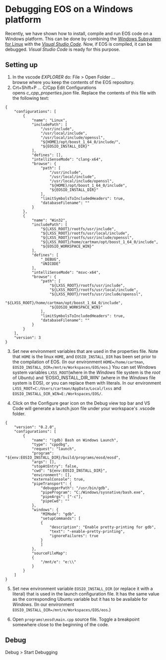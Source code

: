 # Debugging EOS on a Windows platform

Recently, we have shown how to install, compile and run EOS code on a Windows platform. This can be done by combining the [Windows Subsystem for Linux](https://msdn.microsoft.com/en-us/commandline/wsl/about) with the [*Visual Studio Code*](https://code.visualstudio.com/). Now, if EOS is compiled, it can be debugged. *Visual Studio Code* is ready for this purpose.

## Setting up

1. In the vscode *EXPLORER* do: File > Open Folder ... <br>
browse where you keep the contents of the EOS repository.
2. Crt+Shift+P ... C/Cpp Edit Configurations <br>
opens *c_cpp_properties.json* file. Replace the contents of this file with the following text:
```
{
    "configurations": [
        {
            "name": "Linux",
            "includePath": [
                "/usr/include",
                "/usr/local/include",
                "/usr/local/include/openssl",
                "${HOME}/opt/boost_1_64_0/include/",
                "${EOSIO_INSTALL_DIR}"
            ],
            "defines": [],
            "intelliSenseMode": "clang-x64",
            "browse": {
                "path": [
                    "/usr/include",
                    "/usr/local/include",
                    "/usr/local/include/openssl",
                    "${HOME}/opt/boost_1_64_0/include",    
                    "${EOSIO_INSTALL_DIR}"
                ],
                "limitSymbolsToIncludedHeaders": true,
                "databaseFilename": ""
            }
        },
        {
            "name": "Win32",
            "includePath": [
                "${LXSS_ROOT}/rootfs/usr/include",
                "${LXSS_ROOT}/rootfs/usr/local/include",
                "${LXSS_ROOT}/rootfs/usr/include/openssl",
                "${LXSS_ROOT}/home/cartman/opt/boost_1_64_0/include",
                "${EOSIO_WORKSPACE_WIN}"
            ],
            "defines": [
                "_DEBUG",
                "UNICODE"
            ],
            "intelliSenseMode": "msvc-x64",
            "browse": {
                "path": [
                    "${LXSS_ROOT}/rootfs/usr/include",
                    "${LXSS_ROOT}/rootfs/usr/local/include",
                    "${LXSS_ROOT}/rootfs/usr/include/openssl",
                    "${LXSS_ROOT}/home/cartman/opt/boost_1_64_0/include",
                    "${EOSIO_WORKSPACE_WIN}"
                ],
                "limitSymbolsToIncludedHeaders": true,
                "databaseFilename": ""
            }
        }
    ],
    "version": 3
}
```
3. Set new environment variables that are used in the properties file. Note that `HOME` is the linux `HOME`, and `EOSIO_INSTALL_DIR` has been set prior to the compilation of EOS. (In our environment `HOME=/home/cartman`, `EOSIO_INSTALL_DIR=/mnt/e/Workspaces/EOS/eos`.) You can set Windows system variables `LXSS_ROOT`(where in the *Windows* file system is the *root* of *Ubuntu*) and 'EOSIO_INSTALL_DIR_WIN' (where in the *Windows* file system is EOS), or you can replace them with literals. In our environment `LXSS_ROOT=C:/Users/cartman/AppData/Local/lxss` and `EOSIO_INSTALL_DIR_WIN=E:/Workspaces/EOS/`.

4. Click on the Configure gear icon on the Debug view top bar and VS Code will generate a launch.json file under your workspace's .vscode folder.
```
{
    "version": "0.2.0",
    "configurations": [
        {
            "name": "(gdb) Bash on Windows Launch",
            "type": "cppdbg",
            "request": "launch",
            "program": "${env:EOSIO_INSTALL_DIR}/build/programs/eosd/eosd",
            "args": [],
            "stopAtEntry": false,
            "cwd": "${env:EOSIO_INSTALL_DIR}",
            "environment": [],
            "externalConsole": true,
            "pipeTransport": {
                "debuggerPath": "/usr/bin/gdb",
                "pipeProgram": "C:/Windows/sysnative/bash.exe",  
                "pipeArgs": ["-c"],
                "pipeCwd": ""
            },
            "windows": {
                "MIMode": "gdb",
                "setupCommands": [
                {
                    "description": "Enable pretty-printing for gdb",
                    "text": "-enable-pretty-printing",
                    "ignoreFailures": true
                }
                ]
            },
            "sourceFileMap": 
            {
                "/mnt/e": "e:\\"
            }
        }
    ]
}
```
5. Set new environment variable `EOSIO_INSTALL_DIR` (or replace it with a literal) that is used in the launch configuration file. It has the same value as the corresponding Ubuntu variable but it has to be available for *Windows*. (In our environment `EOSIO_INSTALL_DIR=/mnt/e/Workspaces/EOS/eos`.)

6. Open `programs\eosd\main.cpp` source file. Toggle a breakpoint somewhere close to the beginning of the code.

## Debug

Debug > Start Debugging
